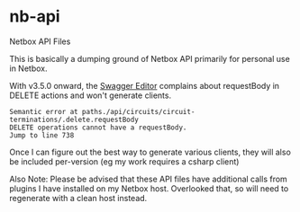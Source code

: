 # nb-api
Netbox API Files

This is basically a dumping ground of Netbox API primarily for personal use in Netbox.


With v3.5.0 onward, the [Swagger Editor](https://editor.swagger.io/) complains about requestBody in DELETE actions and won't generate clients.
```
Semantic error at paths./api/circuits/circuit-terminations/.delete.requestBody
DELETE operations cannot have a requestBody.
Jump to line 738
```
Once I can figure out the best way to generate various clients, they will also be included per-version (eg my work requires a csharp client)


Also Note: Please be advised that these API files have additional calls from plugins I have installed on my Netbox host. Overlooked that, so will need to regenerate with a clean host instead.
